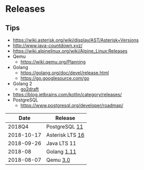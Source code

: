# Releases

## Tips

- https://wiki.asterisk.org/wiki/display/AST/Asterisk+Versions
- http://www.java-countdown.xyz/
- https://wiki.alpinelinux.org/wiki/Alpine_Linux:Releases
- Qemu
  - https://wiki.qemu.org/Planning
- Golang
  - https://golang.org/doc/devel/release.html
  - https://go.googlesource.com/go
- Golang 2
  - [go2draft](https://blog.golang.org/go2draft)
- https://blog.jetbrains.com/kotlin/category/releases/
- PostgreSQL
  - https://www.postgresql.org/developer/roadmap/

| Date       | Release                                                                    |
| ---------- | -------------------------------------------------------------------------- |
| 2018Q4     | PostgreSQL [11](https://www.postgresql.org/docs/11/static/release-11.html) |
| 2018-10-17 | Asterisk LTS [16](https://wiki.asterisk.org/wiki/display/AST/New+in+16)    |
| 2018-09-26 | Java LTS 11                                                                |
| 2018-08    | Golang [1.11](https://tip.golang.org/doc/go1.11)                           |
| 2018-08-07 | Qemu [3.0](https://wiki.qemu.org/ChangeLog/3.0)                            |
